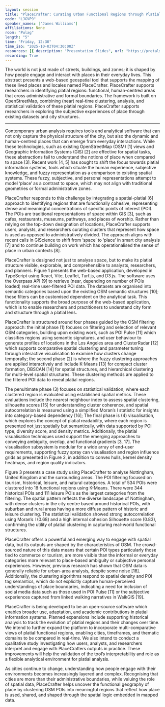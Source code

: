 ```yaml
---
layout: session
title: "PlaceCrafter: Curating Urban Functional Regions through Platial Clustering of OpenStreetMap Points of Interest"
code: "LJGVP9"
speaker_names: ['James Williams']
affiliations: None
room: "Pulag"
length: "5"
time: "Friday, 12:30"
time_iso: "2025-10-03T04:30:00Z"
resources: [{ description: "Presentation Slides", url: "https://pretalx.com/media/sotm2025-osm-science/submissions/LJGVP9/resources/Place_9ZbwmNN.pdf" }]
recording: True
---
```


The world is not just made of streets, buildings, and zones; it is shaped by how people engage and interact with places in their everyday lives. This abstract presents a web-based geospatial tool that supports the mapping of these lived places and locales named PlaceCrafter. PlaceCrafter supports researchers in identifying platial regions: functional, human-centred areas that cross administrative and formal boundaries. The framework is built on OpenStreetMap, combining (near) real-time clustering, analysis, and statistical validation of these platial regions. PlaceCrafter supports researchers in exploring the subjective experiences of place through existing datasets and city structures.

<hr>

Contemporary urban analysis requires tools and analytical software that can not only capture the physical structure of the city, but also the dynamic and human-centred places that can emerge from everyday interactions. While these technologies, such as existing OpenStreetMap (OSM) [1] views and Geographic Information Systems (GIS) [2] are effective for spatial tasks, these abstractions fail to understand the notions of place when compared to space [3]. Recent work [4, 5] has sought to shift the focus towards platial information systems, tools which situate the human experience, subjective knowledge, and fuzzy representation as a comparison to existing spatial systems. These fuzzy, subjective, and personal representations attempt to model ‘place’ as a contrast to space, which may not align with traditional geometries or formal administrative zones. 

PlaceCrafter responds to this challenge by integrating a spatial-platial [6] approach to identifying regions that are functionally cohesive, representing dense and meaningful concentrations of specific points of interest (POI). The POIs are traditional representations of space within GIS [3], such as cafes, restaurants, museums, pathways, and places of worship. Rather than relying on the top-down designation of locations, PlaceCrafter supports users, analysts, and researchers curating clusters that represent how space is used as opposed to administratively divided. The approach aligns with recent calls in GIScience to shift from ‘space’ to ‘place’ in smart city analysis [7] and to continue building on work which has operationalised the sense of place in urban contexts [8].
 
PlaceCrafter is designed not just to analyse space, but to make its platial structure visible, explorable, and comprehensible to analysts, researchers, and planners. Figure 1 presents the web-based application, developed in TypeScript using React, Vite, Leaflet, Turf.js, and D3.js. The software uses the Overpass API [9] to retrieve (near, depending on number of POIs loaded) real-time user-filtered POI data. The datasets are organised into semantic categories based upon the existing OSM semantic structures [10]; these filters can be customised dependent on the analytical task. This functionality supports the broad purpose of the web-based application, which is to enable researchers and practitioners to understand city form and structure through a platial lens. 

PlaceCrafter is structured around four phases guided by the OSM filtering approach: the initial phase (1) focuses on filtering and selection of relevant OSM categories, building upon existing work, such as POI Pulse [11] which classifies regions using semantic signatures, and user behaviour to generate profiles of locations in the Los Angeles area and ClusterRadar [12] which supports comparative spatial clustering and parameter tuning through interactive visualisation to examine how clusters change temporally; the second phase (2) is where the fuzzy clustering approaches are applied interactively and include K-Means [13] for compact cluster formation, DBSCAN [14] for spatial structures, and hierarchical clustering for multi-level spatial structures. These clustering methods are applied to the filtered POI data to reveal platial regions.  
  
The penultimate phase (3) focuses on statistical validation, where each clustered region is evaluated using established spatial metrics. These evaluations include the nearest neighbour index to assess spatial clustering, silhouette scores [15] for understanding cluster coherence, and spatial autocorrelation is measured using a simplified Moran’s I statistic for insights into category-based dependency [16]; The final phase is (4) visualisation, which explores the concept of platial readability, where each region is presented not just spatially but semantically, with data supported by POI type, diversity score, and density metrics. Additionally, the platial visualisation techniques used support the emerging approaches to conveying ambiguity, overlap, and functional gradients [3, 17]. The visualisation subsystem is modular for a wide array of end-user requirements, supporting fuzzy spray can visualisation and region influence grids as presented in Figure 2, in addition to convex hulls, kernel density heatmaps, and region quality indicators.
 
Figure 3 presents a case study using PlaceCrafter to analyse Nottingham, United Kingdom and the surrounding areas. The POI filtering focused on tourism, historical, leisure, and natural categories. A total of 534 POIs were clustered into 18 functional regions using K-Means. There were 344 historical POIs and 111 leisure POIs as the largest categories from the filtering. The spatial pattern reflects the diverse landscape of Nottingham, with dense clusters in the city centre based around historical POIs, with suburban and rural areas having a more diffuse pattern of historic and leisure clustering. The statistical validation showed strong autocorrelation using Moran’s I (0.68) and a high internal cohesion Silhouette score (0.83), confirming the utility of platial clustering in capturing real-world functional structures. 

PlaceCrafter offers a powerful and emerging way to engage with spatial data, but its outputs are shaped by the characteristics of OSM. The crowd-sourced nature of this data means that certain POI types particularly those tied to commerce or tourism, are more visible than the informal or everyday categories more relevant to place-based ambiguity or subjective personal experiences. However, previous research has shown that OSM data is generally reliable for urban-area analysis, despite some noise [18]. Additionally, the clustering algorithms respond to spatial density and POI tag semantics, which do not explicitly capture human-perceived understandings of place boundaries, indicating a need for inclusion of social media data such as those used in POI Pulse [11] or the subjective experiences captured from linked walking narratives in WalkGIS [19].

PlaceCrafter is being developed to be an open-source software which enables broader use, adaptation, and academic contributions in platial information systems. Planned expansions include supporting historical analysis to track the evolution of platial regions and their changes over time. We intend to further expand the platform to incorporate multi-comparative views of platial functional regions, enabling cities, timeframes, and thematic domains to be compared in real-time. We also intend to conduct a qualitative study investigating how users, analysts, and researchers interpret and engage with PlaceCrafters outputs in practice. These improvements will help the validation of the tool’s interpretability and role as a flexible analytical environment for platial analysis. 

As cities continue to change, understanding how people engage with their environments becomes increasingly layered and complex. Recognising that cities are more than their administrative boundaries, while valuing the role of spatial data, PlaceCrafter helps uncover the functional geography of place by clustering OSM POIs into meaningful regions that reflect how place is used, shared, and shaped through the spatial logic embedded in mapped data.

